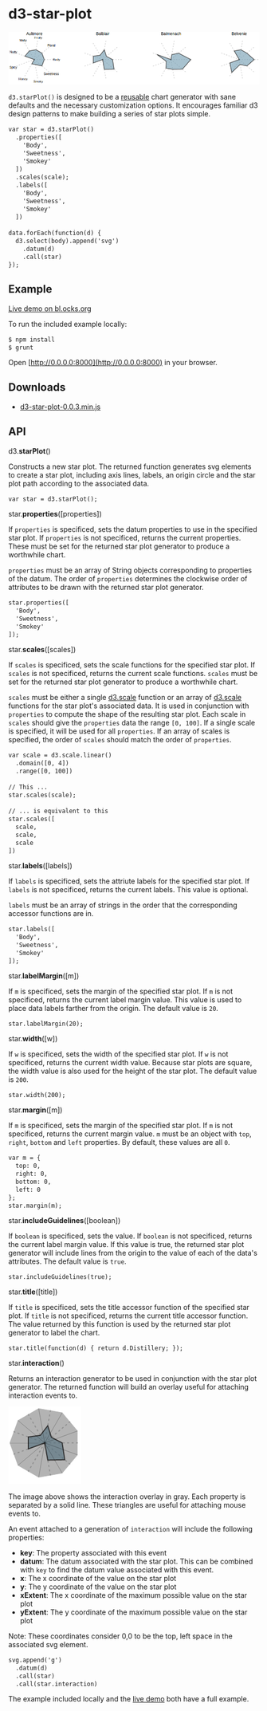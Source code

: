 # d3-star-plot

![Star Plot](example/star-plot.png)

`d3.starPlot()` is designed to be a
[reusable](http://bost.ocks.org/mike/chart/) chart generator with sane
defaults and the necessary customization options. It encourages familiar
d3 design patterns to make building a series of star plots simple.

    var star = d3.starPlot()
      .properties([
        'Body',
        'Sweetness',
        'Smokey'
      ])
      .scales(scale);
      .labels([
        'Body',
        'Sweetness',
        'Smokey'
      ])

    data.forEach(function(d) {
      d3.select(body).append('svg')
        .datum(d)
        .call(star)
    });

## Example

[Live demo on bl.ocks.org](http://bl.ocks.org/kevinschaul/8833989)

To run the included example locally:

    $ npm install
    $ grunt

Open [http://0.0.0.0:8000](http://0.0.0.0:8000) in your browser.

## Downloads

- [d3-star-plot-0.0.3.min.js](https://raw.github.com/kevinschaul/d3-star-plot/master/dist/d3-star-plot-0.0.3.min.js)

## API

d3.**starPlot**()

Constructs a new star plot. The returned function generates svg elements
to create a star plot, including axis lines, labels, an origin circle
and the star plot path according to the associated data.

    var star = d3.starPlot();

star.**properties**([properties])

If `properties` is specificed, sets the datum properties to use in the
specified star plot.  If `properties` is not specificed, returns the
current properties. These must be set for the returned star plot
generator to produce a worthwhile chart.

`properties` must be an array of String objects corresponding to
properties of the datum. The order of `properties` determines the
clockwise order of attributes to be drawn with the returned star plot
generator.

    star.properties([
      'Body',
      'Sweetness',
      'Smokey'
    ]);

star.**scales**([scales])

If `scales` is specificed, sets the scale functions for the
specified star plot.  If `scales` is not specificed, returns the
current scale functions. `scales` must be set for the returned star plot
generator to produce a worthwhile chart.

`scales` must be either a single [d3.scale](https://github.com/mbostock/d3/wiki/Scales) function or an array of
[d3.scale](https://github.com/mbostock/d3/wiki/Scales) functions for the star plot's associated data. It is used in
conjunction with `properties` to compute the shape of the resulting star
plot. Each scale in `scales` should give the `properties` data the range
`[0, 100]`. If a single scale is specified, it will be used for all
`properties`.  If an array of scales is specified, the order of `scales`
should match the order of `properties`.

    var scale = d3.scale.linear()
      .domain([0, 4])
      .range([0, 100])

    // This ...
    star.scales(scale);

    // ... is equivalent to this
    star.scales([
      scale,
      scale,
      scale
    ])

star.**labels**([labels])

If `labels` is specificed, sets the attriute labels for the
specified star plot.  If `labels` is not specificed, returns the
current labels. This value is optional.

`labels` must be an array of strings in the order that the corresponding
accessor functions are in.

    star.labels([
      'Body',
      'Sweetness',
      'Smokey'
    ]);

star.**labelMargin**([m])

If `m` is specificed, sets the margin of the specified star plot. If `m`
is not specificed, returns the current label margin value. This value is
used to place data labels farther from the origin. The default value is
`20`.

    star.labelMargin(20);

star.**width**([w])

If `w` is specificed, sets the width of the specified star plot. If `w`
is not specificed, returns the current width value. Because star plots
are square, the width value is also used for the height of the star
plot. The default value is `200`.

    star.width(200);

star.**margin**([m])

If `m` is specificed, sets the margin of the specified star plot. If `m`
is not specificed, returns the current margin value. `m` must be an
object with `top`, `right`, `bottom` and `left` properties.  By default,
these values are all `0`.

    var m = {
      top: 0,
      right: 0,
      bottom: 0,
      left: 0
    };
    star.margin(m);

star.**includeGuidelines**([boolean])

If `boolean` is specificed, sets the value. If `boolean`
is not specificed, returns the current label margin value. If this value
is true, the returned star plot generator will include lines from the
origin to the value of each of the data's attributes. The default value
is `true`.

    star.includeGuidelines(true);

star.**title**([title])

If `title` is specificed, sets the title accessor function of the
specified star plot. If `title` is not specificed, returns the current
title accessor function. The value returned by this function is used by
the returned star plot generator to label the chart.

    star.title(function(d) { return d.Distillery; });

star.**interaction**()

Returns an interaction generator to be used in conjunction with the star
plot generator. The returned function will build an overlay useful for
attaching interaction events to.

![Star Plot](example/interaction.png)

The image above shows the interaction overlay in gray. Each property is
separated by a solid line. These triangles are useful for attaching
mouse events to.

An event attached to a generation of `interaction` will include the
following properties:

  - **key**: The property associated with this event
  - **datum**: The datum associated with the star plot. This can be
    combined with `key` to find the datum value associated with this event.
  - **x**: The x coordinate of the value on the star plot
  - **y**: The y coordinate of the value on the star plot
  - **xExtent**: The x coordinate of the maximum possible value on the star plot
  - **yExtent**: The y coordinate of the maximum possible value on the star plot

Note: These coordinates consider 0,0 to be the top, left space in the
associated svg element.

    svg.append('g')
      .datum(d)
      .call(star)
      .call(star.interaction)

The example included locally and the [live
demo](http://bl.ocks.org/kevinschaul/8833989) both have a full example.

